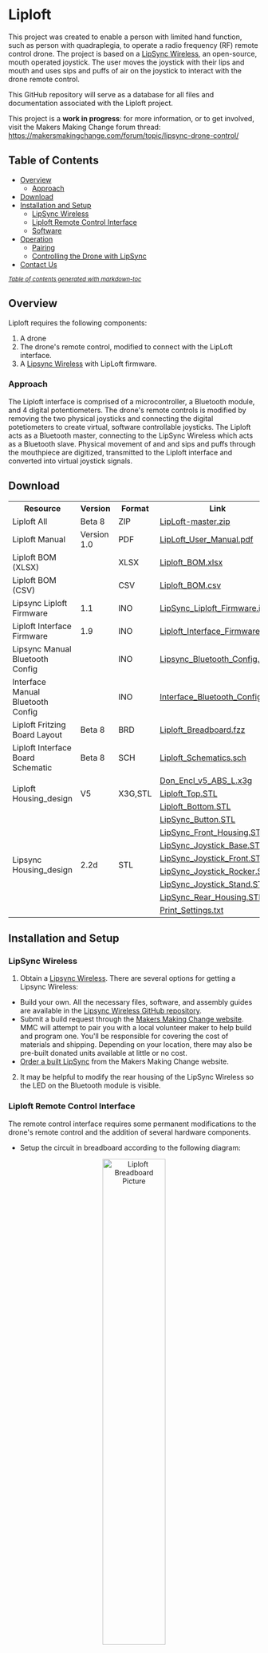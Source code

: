 # Liploft

This project was created to enable a person with limited hand function, such as person with quadraplegia, to operate a radio frequency (RF) remote control drone. The project is based on a [LipSync Wireless](https://github.com/makersmakingchange/LipSync-Wireless), an open-source, mouth operated joystick. The user moves the joystick with their lips and mouth and uses sips and puffs of air on the joystick to interact with the drone remote control.

This GitHub repository will serve as a database for all files and documentation associated with the Liploft project. 

This project is a **work in progress**: for more information, or to get involved, visit the Makers Making Change forum thread: https://makersmakingchange.com/forum/topic/lipsync-drone-control/

## Table of Contents
- [Overview](#overview)
  * [Approach](#approach)
- [Download](#download)
- [Installation and Setup](#installation-and-setup)
  * [LipSync Wireless](#lipsync-wireless)
  * [Liploft Remote Control Interface](#liploft-remote-control-interface)
  * [Software](#software)
- [Operation](#operation)
  * [Pairing](#pairing)
  * [Controlling the Drone with LipSync](#controlling-the-drone-with-lipsync)
- [Contact Us](#contact-us)

<small><i><a href='http://ecotrust-canada.github.io/markdown-toc/'>Table of contents generated with markdown-toc</a></i></small>
  
## Overview
Liploft requires the following components:

1. A drone
2. The drone's remote control, modified to connect with the LipLoft interface.
3. A [Lipsync Wireless](https://github.com/makersmakingchange/LipSync-Wireless) with LipLoft firmware.

### Approach
The Liploft interface is comprised of a microcontroller, a Bluetooth module, and 4 digital potentiometers. The drone's remote controls is modified by removing the two physical joysticks and connecting the digital potetiometers to create virtual, software controllable joysticks. The Liploft acts as a Bluetooth master, connecting to the LipSync Wireless which acts as a Bluetooth slave. Physical movement of and and sips and puffs through the mouthpiece are digitized, transmitted to the Liploft interface and converted into virtual joystick signals.


## Download

 <table style="width:100%">
  <tr>
    <th>Resource</th>
    <th>Version</th>
    <th>Format</th>
    <th>Link</th>
  </tr>
    <tr>
    <td>Liploft All</td>
    <td>Beta 8</td>
    <td>ZIP</td>
    <td><a href="https://github.com/makersmakingchange/LipLoft/archive/master.zip">LipLoft-master.zip</a></td>
  </tr>
  <tr>
    <td>Liploft Manual</td>
    <td>Version 1.0</td>
    <td>PDF</td>
    <td><a href="https://github.com/makersmakingchange/LipLoft/raw/master/LipLoft_User_Manual.pdf">LipLoft_User_Manual.pdf</a></td>
  </tr>
  <tr>
    <td>Liploft BOM (XLSX)</td>
    <td></td>
    <td>XLSX</td>
    <td><a href="https://github.com/makersmakingchange/LipLoft/raw/master/LipLoft_BOM.xlsx">Liploft_BOM.xlsx</a></td>
  </tr>
  <tr>
    <td>Liploft BOM (CSV)</td>
    <td></td>
    <td>CSV</td>
    <td><a href="https://github.com/makersmakingchange/LipLoft/blob/master/LipLoft_BOM.csv" download target="_blank">Liploft_BOM.csv</a></td>
  </tr>
  <tr>
    <td>Lipsync Liploft Firmware</td>
    <td>1.1</td>
    <td>INO</td>
    <td><a href="https://github.com/makersmakingchange/Liploft/raw/master/Software/LipSync_Liploft_Firmware/LipSync_Liploft_Firmware.ino">LipSync_Liploft_Firmware.ino</a></td>
  </tr>
  <tr>
    <td>Liploft Interface Firmware</td>
    <td>1.9</td>
    <td>INO</td>
    <td><a href="https://github.com/makersmakingchange/Liploft/raw/master/Software/Liploft_Interface_Firmware/Liploft_Interface_Firmware.ino">Liploft_Interface_Firmware.ino</a></td>
  </tr>
  <tr>
    <td>Lipsync Manual Bluetooth Config</td>
    <td></td>
    <td>INO</td>
    <td><a href="https://github.com/makersmakingchange/Liploft/raw/master/Software/Liploft_Bluetooth_Config/Lipsync_Bluetooth_Config/Lipsync_Bluetooth_Config.ino">Lipsync_Bluetooth_Config.ino</a></td>
  </tr>
  <tr>
    <td>Interface Manual Bluetooth Config</td>
    <td></td>
    <td>INO</td>
    <td><a href="https://github.com/makersmakingchange/Liploft/raw/master/Software/Liploft_Bluetooth_Config/Interface_Bluetooth_Config/Interface_Bluetooth_Config.ino">Interface_Bluetooth_Config.ino</a></td>
  </tr>
  <tr>
    <td>Liploft Fritzing Board Layout</td>
    <td>Beta 8</td>
    <td>BRD</td>
    <td><a href="https://raw.githubusercontent.com/makersmakingchange/Liploft/master/Hardware/Electronics/Fritzing/Liploft_Breadboard.fzz">Liploft_Breadboard.fzz</a></td>
  </tr>
  <tr>
    <td>Liploft Interface Board Schematic</td>
    <td>Beta 8</td>
    <td>SCH</td>
    <td><a href="https://raw.githubusercontent.com/makersmakingchange/Liploft/master/Hardware/Electronics/Eagle/Liploft_Schematics.sch">Liploft_Schematics.sch</a></td>
  </tr>
  <tr>
    <td rowspan="3">Liploft Housing_design</td>
    <td rowspan="3">V5</td>
    <td rowspan="3">X3G,STL</td>
    <td><a href="https://raw.githubusercontent.com/makersmakingchange/Liploft/master/Hardware/Housing_design/LipSyncDrone/Don_Encl_v5_ABS_L.x3g">Don_Encl_v5_ABS_L.x3g</a></td>
  </tr>
   <tr>
  <td><a href="https://github.com/makersmakingchange/LipLoft/raw/master/Hardware/Housing_design/Liploft_Top.stl">Liploft_Top.STL</a></td>
  </tr>
 <tr>
  <td><a href="https://github.com/makersmakingchange/LipLoft/raw/master/Hardware/Housing_design/Liploft_Bottom.stl">Liploft_Bottom.STL</a></td>
</tr>
 
</tr>
  <tr>
    <td rowspan="8">Lipsync Housing_design</td>
    <td rowspan="8">2.2d</td>
    <td rowspan="8">STL</td>
    <td><a href="https://raw.githubusercontent.com/makersmakingchange/Liploft/master/Hardware/Housing_design/LipSync_Button.STL">LipSync_Button.STL</a></td>
  </tr>
  <tr>
  <td><a href="https://github.com/makersmakingchange/Liploft/raw/master/Hardware/Housing_design/LipSync_Front_Housing.STL">LipSync_Front_Housing.STL</a></td>
  </tr>
  <tr>
  <td><a href="https://github.com/makersmakingchange/Liploft/raw/master/Hardware/Housing_design/LipSync_Joystick_Base.STL">LipSync_Joystick_Base.STL</a></td>
</tr>
<tr>
  <td><a href="https://github.com/makersmakingchange/Liploft/raw/master/Hardware/Housing_design/LipSync_Joystick_Front.STL">LipSync_Joystick_Front.STL</a></td>
</tr>
<tr>
  <td><a href="https://github.com/makersmakingchange/Liploft/raw/master/Hardware/Housing_design/LipSync_Joystick_Rocker.STL">LipSync_Joystick_Rocker.STL</a></td>
</tr>
<tr>
    <td><a href="https://github.com/makersmakingchange/Liploft/raw/master/Hardware/Housing_design/LipSync_Joystick_Stand.STL">LipSync_Joystick_Stand.STL</a></td>
</tr>
 <tr>
  <td><a href="https://github.com/makersmakingchange/LipLoft/raw/master/Hardware/Housing_design/LipSync_Rear_Housing.stl">LipSync_Rear_Housing.STL</a></td>
</tr>
<tr>
  <td><a href="https://raw.githubusercontent.com/makersmakingchange/Liploft/master/Hardware/Housing_design/Print_Settings.txt">Print_Settings.txt</a></td>
</tr>
</table> 

## Installation and Setup


### LipSync Wireless
1. Obtain a [Lipsync Wireless](https://github.com/makersmakingchange/LipSync-Wireless). There are several options for getting a Lipsync Wireless:
 * Build your own. All the necessary files, software, and assembly guides are available in the [Lipsync Wireless GitHub repository](https://github.com/makersmakingchange/LipSync-Wireless). 
 * Submit a build request through the [Makers Making Change website](https://www.makersmakingchange.com/project/lipsyncwireless/). MMC will attempt to pair you with a local volunteer maker to help build and program one. You'll be responsible for covering the cost of materials and shipping. Depending on your location, there may also be pre-built donated units available at little or no cost.
 * [Order a built LipSync](https://www.makersmakingchange.com/order-built-lipsync/) from the Makers Making Change website.
 
 2. It may be helpful to modify the rear housing of the LipSync Wireless so the LED on the Bluetooth module is visible.

### Liploft Remote Control Interface
The remote control interface requires some permanent modifications to the drone's remote control and the addition of several hardware components.

* Setup the circuit in breadboard according to the following diagram:

<p align="center">
<img align="center" src="https://github.com/makersmakingchange/LipLoft/raw/master/Hardware/Electronics/Liploft_Breadboard_Picture.png" width="50%" height="50%" alt="Liploft Breadboard Picture"/>
</p>

* Setup the Bluetooth circuit in breadboard according to the following diagram:
  * Bluetooth module RTS pin to Bluetooth module CTS
  * Bluetooth module RX pin to Arduino TX pin 
  * Bluetooth module TX pin to Arduino RX pin 
  * Bluetooth module VCC pin to Arduino 5V pin 
  * Bluetooth module GND pin to Arduino GND pin 
  
  <p align="center">
<img align="center" src="https://github.com/makersmakingchange/LipLoft/raw/master/Hardware/Electronics/Liploft_Bluetooth_Connection.png" width="50%" height="50%" alt="Liploft Bluetooth Connection"/>
</p>


* Setup the rest of circuit in breadboard according to the following diagram:
  * MCP4261 IC1 pin 1 to Arduino pin 10
  * MCP4261 IC2 pin 1 to Arduino pin 9
  * MCP4261 IC3 pin 1 to Arduino pin 8
  * MCP4261 IC4 pin 1 to Arduino pin 7
  * Led pin to Arduino pin 5
  * MCP4261 IC1,IC2,IC3,IC4 pin 2 to Arduino pin SCK
  * MCP4261 IC1,IC2,IC3,IC4 pin 3 to Arduino pin MOSI
  * MCP4261 IC1,IC2,IC3,IC4 pin 4 to Arduino pin GND
  * MCP4261 IC1,IC2,IC3,IC4 pin 5 to Arduino pin GND
  * MCP4261 IC1,IC2,IC3,IC4 pin 6 to channels of transmiter (potemtiometer) and same MCP4261 pin 7
  * MCP4261 IC1,IC2,IC3,IC4 pin 7 to 5.6K resistor and Arduino pin 5V in pullup configuration 
  * MCP4261 IC1,IC2,IC3,IC4 pin 8 to Arduino pin 5V
  
   <p align="center">
<img align="center" src="https://github.com/makersmakingchange/LipLoft/raw/master/Hardware/Electronics/Liploft_Schematics.PNG" width="50%" height="70%" alt="Liploft Schematics"/>
</p>

* Setup the circuit for controller connection according to the following example:

<p align="center">
<img align="center" src="https://github.com/makersmakingchange/LipLoft/raw/master/Hardware/Electronics/Controller_Connection.jpeg" width="50%" height="50%" alt="Liploft Controller Connection Picture"/>
</p>

### Software
The Lipsync Wireless and Liploft interface require firmware.

*	Download the necessary files from the LipLoft GitHub repository.
  1. Visit LipLoft GitHub repository at https://github.com/makersmakingchange/LipLoft
  2. Click on “Clone or download” button” in green.
  3. Click on “Download Zip” to download the necessary file.
  4. Extract “LipLoft-master.zip” to the directory of your choice.
*	Download and install MCP4261 Arduino library 
  1. Visit MCP4261 library GitHub repository at https://github.com/dreamcat4/Mcp4261
  2. Click on “Clone or download” button” in green.
  3. Click on “Download Zip” to download the necessary file.
  4. Extract “Mcp4261-master.zip” to the directory of your choice.
  5. Rename “Mcp4261-master.zip” to “Mcp4261.zip”
  6. Open Arduino IDE
  7. Click on Sketch > Include Library > Add .zip Library
  8. Select “Mcp4261.zip”
 *	Upload Lipsync firmware 
  1. Connect the Lipsync Wireless to the computer using the USB cable.
  2. Verify and upload "LipSync_Liploft_Firmware.ino" to the Lipsync Wireless unit using Arduino IDE
  * Upload Liploft firmware
  1. Connect the Liploft interface to the computer using a USB cable.
  2. Verify and upload "Liploft_Interface_Firmware.ino" to the Liploft interface unit using Arduino IDE

  
## Operation

### Pairing
  1. Connect power to the LipSync Wireless by plugging in the USB cable to a power pack or other power source.
  2. Wait for 5 seconds. (You need to power the LipSync (Slave Bluetooth module) 5 seconds before the LipLoft unit (Master Bluetooth module) if you are connecting the LipSync to LipLoft for the first time.)
  3. Connect power to the LipLoft unit. The red LED on Bluetooth modules should start blinking faster and the green led on both Bluetooth modules should stay on to indicate connection is established between Lipsync and Liploft.
  
If the connection is not established, you can use code to manually configure the Bluetooth modules. The Bluetooth module in the Lipsync Wirelss can be reconfigured using "Lipsync_Bluetooth_Config.ino" code and the Bluetooth module in the Liploft interface unit can be reconfigured using "Interface_Bluetooth_Config.ino" code. You will need to upload both codes at the same time. The green led on both Bluetooth modules will stay on once the connection is established.

### Controlling the Drone with LipSync
* Arm the drone by puffing and sipping once (the LED on the Liploft Interface will turn on to indicate it is armed.)
* sip/puff controls the throttle
* LipSync joystick controls pitch and roll
* Gyro calibration is automated

 
## Contact Us

For technical questions, to get involved or share your LipSync experience we encourage you to visit the [forum thread](https://makersmakingchange.com/forum/topic/lipsync-drone-control/) for this project or contact info@makersmakingchange.com

